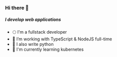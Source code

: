 ### Hi there 👋

##### I develop web applications

- 🌕 I'm a fullstack developer
- 🔭 I’m working with TypeScript & NodeJS full-time
- 🐍 I also write python
- 🌱 I'm currently learning kubernetes
